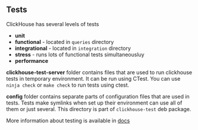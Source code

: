 ## Tests

ClickHouse has several levels of tests

- **unit**
- **functional** - located in `queries` directory
- **integrational** - located in `integration` directory
- **stress** - runs lots of functional tests simultaneousluy
- **performance**

**clickhouse-test-server** folder contains files that are used to run clickhouse tests in temporary environment.
It can be run using CTest.
You can use `ninja check` or `make check` to run tests using ctest.

**config** folder contains separate parts of configuration files that are used in tests.
Tests make symlinks when set up their environment can use all of them or just several.
This directory is part of `clickhouse-test` deb package.

More information about testing is available in [docs](https://clickhouse.tech/docs/en/development/tests/)

